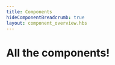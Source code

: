 ```yaml
---
title: Components
hideComponentBreadcrumb: true
layout: component_overview.hbs
---
```

 # All the components!
